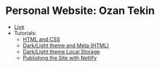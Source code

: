 <h1>Personal Website: Ozan Tekin</h1>

- <a href="https://personal-website-youtube.netlify.app/" target="_blank">Live</a>
- Tutorials:
  - <a href="https://youtu.be/DItwFqK_YZU" target="_blank">HTML and CSS</a>
  - <a href="https://youtu.be/mFrc1Jtn5rA" target="_blank">Dark/Light theme and Meta (HTML)</a>
  - <a href="https://youtu.be/T1xIkQfU7oo" target="_blank">Dark/Light theme Local Storage <a/>
  - <a href="https://youtu.be/KRt-TMvNdGY" target="_blank">Publishing the Site with Netlify</a>
